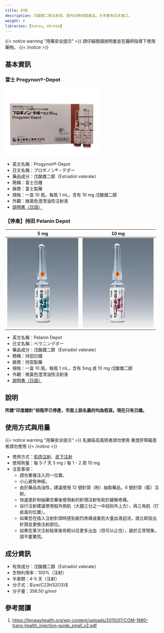 ```yaml
---
title: 針劑
description: 戊酸雌二醇注射液，國內尚無相關產品，大多數為日本進口。
weight: 4
libraries: [katex, mhchem]
---
```


{{< notice warning "用藥安全提示" >}}
請仔細閱讀說明書並在醫師指導下使用藥物。
{{< /notice >}}

## 基本資訊

### 富士 Progynon®-Depot

![fuji](progynon-depot.jpg)

- 英文名稱：Progynon®-Depot
- 日文名稱：プロギノン®・デポー
- 藥品成分：戊酸雌二醇（Estradiol valerate）
- 簡稱：富士日雌
- 廠商：富士製藥
- 規格：一盒 10 瓶，每瓶 1 mL，含有 10 mg 戊酸雌二醇
- 外觀：微黃色澄清油性注射液
- [說明書（日語）](progynon.pdf)

### 【停產】持田 Pelanin Depot

| 5 mg | 10 mg |
| :--: | :--:|
| ![5 mg](mochida-5.jpg) | ![10 mg](mochida-10.jpg) |

- 英文名稱：Pelanin Depot
- 日文名稱：ペラニンデポー
- 藥品成分：戊酸雌二醇（Estradiol valerate）
- 簡稱：持田日雌
- 廠商：持田製藥
- 規格：一盒 10 瓶，每瓶 1 mL，含有 5mg 或 10 mg 戊酸雌二醇
- 外觀：微黃色澄清油性注射液
- [說明書（日語）](pelanin.pdf)

## 說明

**所謂“印度雌針”棕瓶早已停產，市面上該名義的均為假貨。現在只有日雌。**

## 使用方式與用量

{{< notice warning "用藥安全提示" >}}
乳腺癌高風險者請勿使用
重度肝障礙患者請勿使用
{{< /notice >}}

- 使用方式：[肌肉注射](https://zh.wikihow.com/進行肌肉注射)、[皮下注射](https://zh.wikihow.com/進行皮下注射)
- 使用劑量：每 5-7 天 5 mg / 每 1 - 2 周 10 mg
- 注意事項：
  - 請勿重複注入同一位置。
  - 小心避免神經。
  - 由於藥品為油性，建議使用 12 號針頭（粉）抽取藥品，6 號針頭（藍）注射。
  - 快速進針和抽藥完畢後使用新的針頭注射有助於緩解疼痛。
  - 自行注射建議使用股外側肌（大腿三分之一中段斜外上方），與三角肌（打疫苗的位置）。
  - 如果您在插入注射針頭時感到劇烈疼痛或看到大量血液迴流，請立即拔出針頭並更換注射部位。
  - 如果在某次注射結束後有較以往更多出血（但可以止住），屬於正常現象，請不要驚慌。

## 成分資訊

- 有效成分：戊酸雌二醇（Estradiol valerate）
- 生物利用率：100%（注射）
- 半衰期：4-5 天（注射）
- 分子式：$\ce{C23H32O3}$
- 分子量：356.50 g/mol

## 參考閱讀

1. <https://fenwayhealth.org/wp-content/uploads/2015/07/COM-1880-trans-health_injection-guide_small_v2.pdf>
